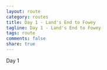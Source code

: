 ```yaml
---
layout: route
category: routes
title: Day 1 - Land's End to Fowey
tagline: Day 1 - Land's End to Fowey
tags: route
comments: false
share: true
---
```


Day 1
